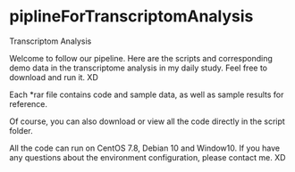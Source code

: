 # piplineForTranscriptomAnalysis
Transcriptom Analysis

Welcome to follow our pipeline. Here are the scripts and corresponding demo data in the transcriptome analysis in my daily study.  Feel free to download and run it. XD

Each *rar file contains code and sample data, as well as sample results for reference.

Of course, you can also download or view all the code directly in the script folder.

All the code can run on CentOS 7.8, Debian 10 and Window10. If you have any questions about the environment configuration, please contact me. XD

